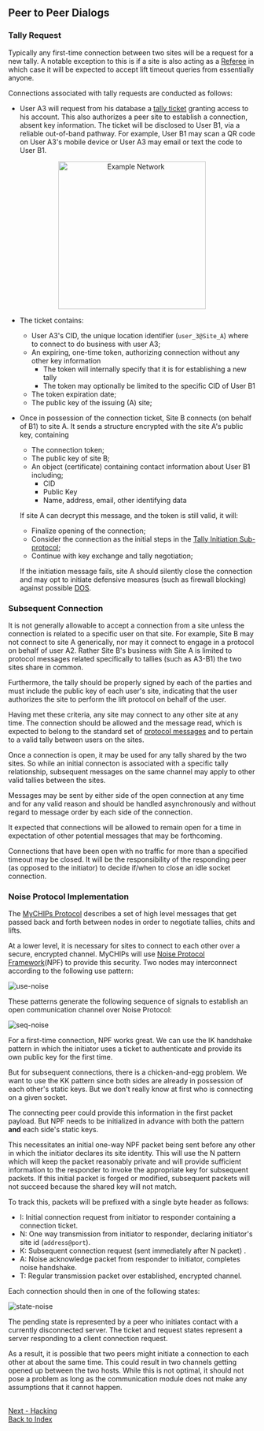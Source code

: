 ## Peer to Peer Dialogs

### Tally Request
Typically any first-time connection between two sites will be a request for a new tally.
A notable exception to this is if a site is also acting as a 
[Referee](/doc/Protocol.md#referee-queries) in which case it will be
expected to accept lift timeout queries from essentially anyone.

Connections associated with tally requests are conducted as follows:

- User A3 will request from his database a [tally ticket](/doc/Tallies.md#establishing-a-tally) granting access to his account.
  This also authorizes a peer site to establish a connection, absent key information.
  The ticket will be disclosed to User B1, via a reliable out-of-band pathway.
  For example, User B1 may scan a QR code on User A3's mobile device or User A3 may email or text the code to User B1.

<p align="center"><img src="figures/Lifts-6.jpg" width="300" title="Example Network"></p>

- The ticket contains:
  - User A3's CID, the unique location identifier (```user_3@Site_A```) where to connect to do business with user A3;
  - An expiring, one-time token, authorizing connection without any other key information
    - The token will internally specify that it is for establishing a new tally
    - The token may optionally be limited to the specific CID of User B1
  - The token expiration date;
  - The public key of the issuing (A) site;

- Once in possession of the connection ticket,
  Site B connects (on behalf of B1) to site A.
  It sends a structure encrypted with the site A's public key, containing
    - The connection token;
    - The public key of site B;
    - An object (certificate) containing contact information about User B1 including;
      - CID
      - Public Key
      - Name, address, email, other identifying data

  If site A can decrypt this message, and the token is still valid, it will:
    - Finalize opening of the connection;
    - Consider the connection as the initial steps in the
      [Tally Initiation Sub-protocol](/doc/Protocol.md#tally-protocol);
    - Continue with key exchange and tally negotiation;

  If the initiation message fails, site A should silently close the connection
  and may opt to initiate defensive measures (such as firewall blocking) against
  possible [DOS](https://en.wikipedia.org/wiki/Denial-of-service_attack).

### Subsequent Connection
  It is not generally allowable to accept a connection from a site unless the
  connection is related to a specific user on that site.
  For example, Site B may not connect to site A generically, nor may it connect to
  engage in a protocol on behalf of user A2.
  Rather Site B's business with Site A is limited to protocol messages related
  specifically to tallies (such as A3-B1) the two sites share in common.
  
  Furthermore, the tally should be properly signed by each of the parties and
  must include the public key of each user's site, indicating that the user
  authorizes the site to perform the lift protocol on behalf of the user.
  
  Having met these criteria, any site may connect to any other site at any time.
  The connection should be allowed and the message read, which is expected to
  belong to the standard set of [protocol messages](/doc/Protocol.md) and to
  pertain to a valid tally between users on the sites.
  
  Once a connection is open, it may be used for any tally shared by the two sites.
  So while an initial connecton is associated with a specific tally relationship,
  subsequent messages on the same channel may apply to other valid tallies
  between the sites.
  
  Messages may be sent by either side of the open connection at any time and for
  any valid reason and should be handled asynchronously and without regard to
  message order by each side of the connection.
  
  It expected that connections will be allowed to remain open for a time in
  expectation of other potential messages that may be forthcoming.
  
  Connections that have been open with no traffic for more than a specified 
  timeout may be closed.  It will be the responsibility of the responding
  peer (as opposed to the initiator) to decide if/when to close an idle
  socket connection.
    
### Noise Protocol Implementation
The [MyCHIPs Protocol](/doc/Protocol.md) describes a set of high level messages that
get passed back and forth between nodes in order to negotiate tallies, chits and lifts.

At a lower level, it is necessary for sites to connect to each other over a secure, encrypted channel.
MyCHIPs will use [Noise Protocol Framework](www.noiseprotocol.org)(NPF) to provide this security.
Two nodes may interconnect according to the following use pattern:

![use-noise](uml/use-noise.svg)

These patterns generate the following sequence of signals to establish an open communication channel over Noise Protocol:

![seq-noise](uml/seq-noise.svg)

For a first-time connection, NPF works great.
We can use the IK handshake pattern in which the initiator uses a ticket to authenticate and provide its own public key for the first time.

But for subsequent connections, there is a chicken-and-egg problem.
We want to use the KK pattern since both sides are already in possession of each other's static keys.
But we don't really know at first who is connecting on a given socket.

The connecting peer could provide this information in the first packet payload.
But NPF needs to be initialized in advance with both the pattern <b>and</b> each side's static keys.

This necessitates an initial one-way NPF packet being sent before any other in which the initiator declares its site identity.
This will use the N pattern which will keep the packet reasonably private and will provide sufficient information to the responder to invoke the appropriate key for subsequent packets.
If this initial packet is forged or modified, subsequent packets will not succeed because the shared key will not match.

To track this, packets will be prefixed with a single byte header as follows:
- I: Initial connection request from initiator to responder containing a connection ticket.
- N: One way transmission from initiator to responder, declaring initiator's site id (```address@port```).
- K: Subsequent connection request (sent immediately after N packet) .
- A: Noise acknowledge packet from responder to initiator, completes noise handshake.
- T: Regular transmission packet over established, encrypted channel.

Each connection should then in one of the following states:

![state-noise](uml/state-noise.svg)

The pending state is represented by a peer who initiates contact with a currently disconnected server.
The ticket and request states represent a server responding to a client connection request.

As a result, it is possible that two peers might initiate a connection to each other at about the same time.
This could result in two channels getting opened up between the two hosts.
While this is not optimal, it should not pose a problem as long as the communication module does not make any assumptions that it cannot happen.

<br>[Next - Hacking](work-hacking.md)
<br>[Back to Index](README.md#contents)
